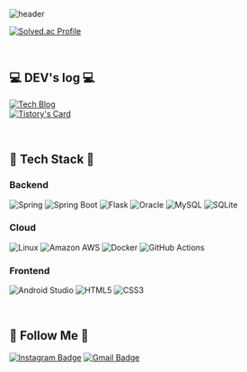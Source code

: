 ![header](https://capsule-render.vercel.app/api?type=waving&color=66b3ff&height=300&section=header&text=Welcome%20to%20Tioon's%20GitHub%20👋&fontSize=30&animation=twinkling)

[![Solved.ac Profile](http://mazassumnida.wtf/api/v2/generate_badge?boj=tioon74)](https://solved.ac/tioon74/)

<br>

## 💻 DEV's log 💻
[![Tech Blog](https://img.shields.io/badge/Tioon's%20Devlog-FF5722?style=for-the-badge&logo=tistory&logoColor=white)](https://tioon.tistory.com/)<br>
[![Tistory's Card](https://github-readme-tistory-card.vercel.app/api?name=tioon&theme=default)](https://tioon.tistory.com/)

<br>

## 🔨 Tech Stack 🔨
### Backend
![Spring](https://img.shields.io/badge/Spring-6DB33F?style=for-the-badge&logo=spring&logoColor=white) 
![Spring Boot](https://img.shields.io/badge/Spring%20Boot-6DB33F?style=for-the-badge&logo=spring-boot&logoColor=white)  ![Flask](https://img.shields.io/badge/Flask-000000?style=for-the-badge&logo=flask&logoColor=white) 
![Oracle](https://img.shields.io/badge/oracle-F80000?style=for-the-badge&logo=oracle&logoColor=white) 
![MySQL](https://img.shields.io/badge/mysql-4479A1?style=for-the-badge&logo=mysql&logoColor=white) 
![SQLite](https://img.shields.io/badge/SQLite-07405E?style=for-the-badge&logo=sqlite&logoColor=white)

### Cloud
![Linux](https://img.shields.io/badge/linux-FCC624?style=for-the-badge&logo=linux&logoColor=black)  ![Amazon AWS](https://img.shields.io/badge/Amazon%20AWS-232F3E?style=for-the-badge&logo=amazon%20aws&logoColor=white) 
![Docker](https://img.shields.io/badge/Docker-2496ED?style=for-the-badge&logo=docker&logoColor=white) 
![GitHub Actions](https://img.shields.io/badge/GitHub%20Actions-2671E5?style=for-the-badge&logo=github-actions&logoColor=white)

### Frontend
![Android Studio](https://img.shields.io/badge/Andoid%20Studio-3DDC84?style=flat-square&logo=android%20studio&logoColor=white) 
![HTML5](https://img.shields.io/badge/html5-E34F26?style=flat-square&logo=html5&logoColor=white) 
![CSS3](https://img.shields.io/badge/css-1572B6?style=flat-square&logo=css3&logoColor=white)

<br>

## 🌈 Follow Me 🌈
[![Instagram Badge](https://img.shields.io/badge/Instagram-E4405F?style=for-the-badge&logo=instagram&logoColor=white&link=https://instagram.com/ye._.chan9)](https://instagram.com/ye._.chan9) 
[![Gmail Badge](https://img.shields.io/badge/Gmail-D14836?style=for-the-badge&logo=gmail&logoColor=white&link=mailto:tioon74@gmail.com)](mailto:tioon74@gmail.com)

